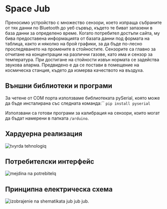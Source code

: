 # Space Jub
Преносимо устройство с множество сензори, което изпраща събраните от тях данни по Bluetooth до уеб сървър, където те биват запазени в база данни за определено време. Когато потребител достъпи сайта, му бива предоставена информацията от базата данни под формата на таблица, както и няколко на брой графики, за да бъде по-лесно проследяването на промените в стойностите. Сензорите са главно за отчитане на концентрации на различни газове, като има и сензор за температура. При достигане на стойности извън нормата се задейства звукова аларма. Предвидено е да се постави в помещение на космическа станция, където да измерва качеството на въздуха.

## Външни библиотеки и програми
За четене от COM порта използваме библиотеката pySerial, която може да бъде инсталирана със следната команда:``
```pip install pyserial```

Използвани са готови програми за калибрация на сензори, които могат да бъдат намерени в папката `/arduino`.

## Хардуерна реализация
![tvyrda tehnologiq](/readme_pics/hard.jpg)

## Потребителски интерфейс
![mejdina na potrebitelq](/readme_pics/ui.png)

## Принципна електрическа схема
![izobrajenie na shematikata](/readme_pics/schematic_image.png)
jub jub jub.
